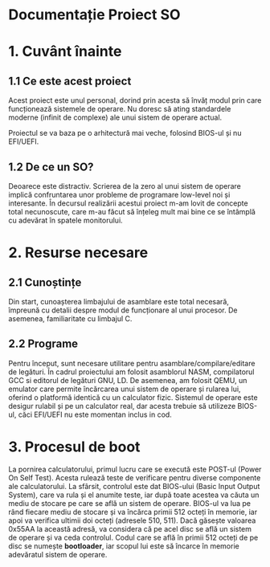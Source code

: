 # Documentație Proiect SO
# 1. Cuvânt înainte
## 1.1 Ce este acest proiect
Acest proiect este unul personal, dorind prin acesta să învăț modul prin care funcționează sistemele de operare. Nu doresc să ating standardele moderne (infinit de complexe) ale unui sistem de operare actual.

Proiectul se va baza pe o arhitectură mai veche, folosind BIOS-ul și nu EFI/UEFI.
## 1.2 De ce un SO?
Deoarece este distractiv. Scrierea de la zero al unui sistem de operare implică confruntarea unor probleme de programare low-level noi și interesante. În decursul realizării acestui proiect m-am lovit de concepte total necunoscute, care m-au făcut să înțeleg mult mai bine ce se întâmplă cu adevărat în spatele monitorului.

# 2. Resurse necesare
## 2.1 Cunoștințe
Din start, cunoașterea limbajului de asamblare este total necesară, împreună cu detalii despre modul de funcționare al unui procesor. De asemenea, familiaritate cu limbajul C.
## 2.2 Programe
Pentru început, sunt necesare utilitare pentru asamblare/compilare/editare de legături. În cadrul proiectului am folosit asamblorul NASM, compilatorul GCC si editorul de legături GNU, LD.
De asemenea, am folosit QEMU, un emulator care permite încărcarea unui sistem de operare și rularea lui, oferind o platformă identică cu un calculator fizic. Sistemul de operare este desigur rulabil și pe un calculator real, dar acesta trebuie să utilizeze BIOS-ul, căci EFI/UEFI nu este momentan inclus in cod.

# 3. Procesul de boot
La pornirea calculatorului, primul lucru care se execută este POST-ul (Power On Self Test). Acesta rulează teste de verificare pentru diverse componente ale calculatorului. La sfârsit, controlul este dat BIOS-ului (Basic Input Output System), care va rula și el anumite teste, iar după toate acestea va căuta un mediu de stocare pe care se află un sistem de operare. BIOS-ul va lua pe rând fiecare mediu de stocare și va încărca primii 512 octeți în memorie, iar apoi va verifica ultimii doi octeți (adresele 510, 511). Dacă găsește valoarea 0x55AA la această adresă, va considera că pe acel disc se află un sistem de operare și va ceda controlul. Codul care se află în primii 512 octeți de pe disc se numește **bootloader**, iar scopul lui este să încarce în memorie adevăratul sistem de operare.
